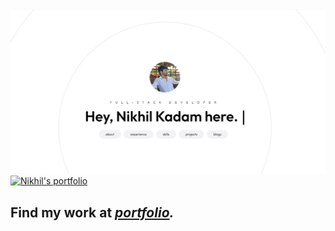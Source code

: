 <a href="https://nikhilkadam.vercel.app/#gh-light-mode-only">
  <img src="https://raw.githubusercontent.com/Nick-h4ck3r/nick-h4ck3r/main/hero.png" alt="Nikhil's portfolio" />
</a>

<a href="https://nikhilkadam.vercel.app/#gh-dark-mode-only">
<!--   ![Screenshot 2024-10-23 125622](https://github.com/user-attachments/assets/b262ebb5-0c6f-4a1b-b75b-e9a37def7053) -->
  <img src="https://github.com/user-attachments/assets/b262ebb5-0c6f-4a1b-b75b-e9a37def7053" alt="Nikhil's portfolio" />
</a>

## Find my work at *[portfolio](https://nikhilkadam.vercel.app).*
